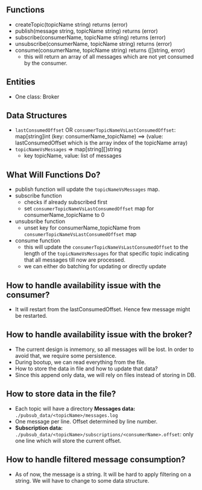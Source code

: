 ## Functions
* createTopic(topicName string) returns (error)
* publish(message string, topicName string) returns (error)
* subscribe(consumerName, topicName string) returns (error)
* unsubscribe(consumerName, topicName string) returns (error)
* consume(consumerName, topicName string) returns ([]string, error)
    * this will return an array of all messages which are not yet consumed by the consumer.

## Entities
* One class: Broker

## Data Structures
* `lastConsumedOffset` OR `consumerTopicNameVsLastConsumedOffset`: map[string]int (key: consumerName_topicName) ==> (value: lastConsumedOffset which is the array index of the topicName array)
* `topicNameVsMessages` => map[string][]string
    * key topicName, value: list of messages


## What Will Functions Do?
* publish function will update the `topicNameVsMessages` map.
* subscribe function
    * checks if already subscribed first
    * set `consumerTopicNameVsLastConsumedOffset` map for consumerName_topicName to 0
* unsubsribe function
    * unset key for consumerName_topicName from `consumerTopicNameVsLastConsumedOffset` map
* consume function 
    * this will update the `consumerTopicNameVsLastConsumedOffset` to the length of the `topicNameVsMessages` for that specific topic indicating that all messages till now are processed.
    * we can either do batching for updating or directly update

## How to handle availability issue with the consumer?
* It will restart from the lastConsumedOffset. Hence few message might be restarted.

## How to handle availability issue with the broker?
* The current design is inmemory, so all messages will be lost. In order to avoid that, we require some persistence.
* During bootup, we can read everything from the file.
* How to store the data in file and how to update that data?
* Since this append only data, we will rely on files instead of storing in DB.

## How to store data in the file?
* Each topic will have a directory **Messages data:** `./pubsub_data/<topicName>/messages.log`
* One message per line. Offset determined by line number.
* **Subscription data:** `./pubsub_data/<topicName>/subscriptions/<consumerName>.offset`: only one line which will store the current offset.

## How to handle filtered message consumption?
* As of now, the message is a string. It will be hard to apply filtering on a string. We will have to change to some data structure.